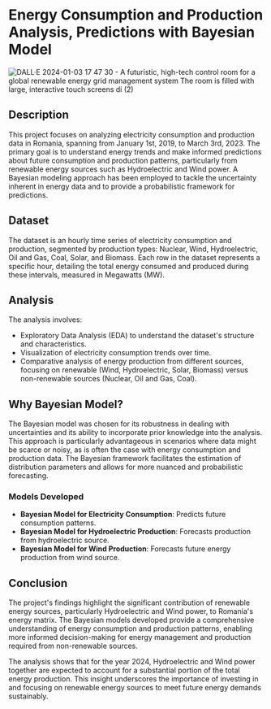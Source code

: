 # **Energy Consumption and Production Analysis, Predictions with Bayesian Model**
![DALL·E 2024-01-03 17 47 30 - A futuristic, high-tech control room for a global renewable energy grid management system  The room is filled with large, interactive touch screens di (2)](https://github.com/ViswanathRajuIndukuri/Energy-Consumption-and-Production-Analysis-Predictions-with-Bayesian-Model/assets/144731305/caba42cb-726b-49db-a9d6-a700855bd566)


## Description

This project focuses on analyzing electricity consumption and production data in Romania, spanning from January 1st, 2019, to March 3rd, 2023. The primary goal is to understand energy trends and make informed predictions about future consumption and production patterns, particularly from renewable energy sources such as Hydroelectric and Wind power. A Bayesian modeling approach has been employed to tackle the uncertainty inherent in energy data and to provide a probabilistic framework for predictions.

## Dataset

The dataset is an hourly time series of electricity consumption and production, segmented by production types: Nuclear, Wind, Hydroelectric, Oil and Gas, Coal, Solar, and Biomass. Each row in the dataset represents a specific hour, detailing the total energy consumed and produced during these intervals, measured in Megawatts (MW).

## Analysis

The analysis involves:

- Exploratory Data Analysis (EDA) to understand the dataset's structure and characteristics.
- Visualization of electricity consumption trends over time.
- Comparative analysis of energy production from different sources, focusing on renewable (Wind, Hydroelectric, Solar, Biomass) versus non-renewable sources (Nuclear, Oil and Gas, Coal).

## Why Bayesian Model?

The Bayesian model was chosen for its robustness in dealing with uncertainties and its ability to incorporate prior knowledge into the analysis. This approach is particularly advantageous in scenarios where data might be scarce or noisy, as is often the case with energy consumption and production data. The Bayesian framework facilitates the estimation of distribution parameters and allows for more nuanced and probabilistic forecasting.

### Models Developed

- **Bayesian Model for Electricity Consumption**: Predicts future consumption patterns.
- **Bayesian Model for Hydroelectric Production**: Forecasts production from hydroelectric source.
- **Bayesian Model for Wind Production**: Forecasts future energy production from wind source.

## Conclusion

The project's findings highlight the significant contribution of renewable energy sources, particularly Hydroelectric and Wind power, to Romania's energy matrix. The Bayesian models developed provide a comprehensive understanding of energy consumption and production patterns, enabling more informed decision-making for energy management and production required from non-renewable sources.

The analysis shows that for the year 2024, Hydroelectric and Wind power together are expected to account for a substantial portion of the total energy production. This insight underscores the importance of investing in and focusing on renewable energy sources to meet future energy demands sustainably.
